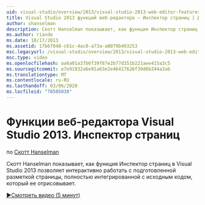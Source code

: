 ```yaml
---
uid: visual-studio/overview/2013/visual-studio-2013-web-editor-features-page-inspector
title: Visual Studio 2013 функций веб-редактора — Инспектор страниц | Документация Майкрософт
author: shanselman
description: Скотт Hanselman показывает, как функция Инспектор страниц в Visual Studio 2013 позволяет интерактивно работать с разметкой отрисованной страницы, полностью интегрированной с w...
ms.author: riande
ms.date: 10/17/2013
ms.assetid: 17b67048-c61c-4ac0-a73a-a8079b493253
msc.legacyurl: /visual-studio/overview/2013/visual-studio-2013-web-editor-features-page-inspector
msc.type: video
ms.openlocfilehash: aa6a01a37b6f39f87e2b77d351b221aee415a3c5
ms.sourcegitcommit: e7e91932a6e91a63e2e46417626f39d6b244a3ab
ms.translationtype: MT
ms.contentlocale: ru-RU
ms.lasthandoff: 03/06/2020
ms.locfileid: "78505038"
---
```

# <a name="visual-studio-2013-web-editor-features---page-inspector"></a>Функции веб-редактора Visual Studio 2013. Инспектор страниц

по [Скотт Hanselman](https://github.com/shanselman)

Скотт Hanselman показывает, как функция Инспектор страниц в Visual Studio 2013 позволяет интерактивно работать с подготовленной разметкой страницы, полностью интегрированной с исходным кодом, который ее отрисовывает.

[&#9654;Смотреть видео (5 минут)](https://channel9.msdn.com/Blogs/ASP-NET-Site-Videos/visual-studio-2013-web-editor-features-page-inspector)
